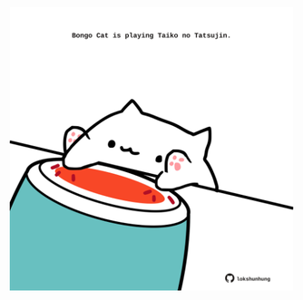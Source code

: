 <!-- built at 13/02/2024, 15:00:39 UTC -->
<p align="center">
  <img width="500" height="500" src="./ReadmeImage.svg">
</p>
